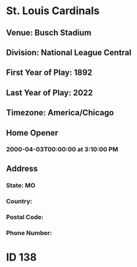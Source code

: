 # St. Louis Cardinals
## Venue: Busch Stadium
## Division: National League Central
## First Year of Play: 1892
## Last Year of Play: 2022
## Timezone: America/Chicago
## Home Opener
### 2000-04-03T00:00:00 at 3:10:00 PM
## Address
### 
### State: MO
### Country: 
### Postal Code: 
### Phone Number: 
# ID 138